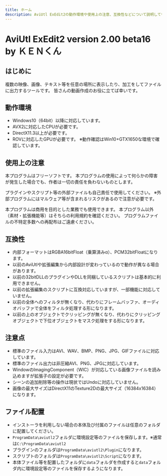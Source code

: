 ```yaml
---
title: ホーム
description: AviUtl ExEdit2の動作環境や使用上の注意、互換性などについて説明しています。
---
```


# AviUtl ExEdit2 version 2.00 beta16 by ＫＥＮくん

## はじめに

複数の映像、画像、テキスト等を任意の場所に表示したり、加工をしてファイルに出力するツールです。
皆さんの動画作成のお役に立てば幸いです。

## 動作環境

- Windows10（64bit）以降に対応しています。
- AVX2に対応したCPUが必要です。
- DirectX11.3以上が必要です。
- ROVに対応したGPUが必要です。
  ※動作確認はWin10+GTX1650な環境で確認しています。

## 使用上の注意

本プログラムはフリーソフトです。
本プログラムの使用によって何らかの障害が発生した場合でも、作者は一切の責任を負わないものとします。

プラグインやスクリプト等の外部ファイルも自己責任で使用してください。
※外部プログラムにはマルウェア等が含まれるリスクがあるので注意が必要です。

本プログラムは商用を目的とした業務でも使用できます。
本プログラム以外（素材・拡張機能等）はそちらの利用規約を確認ください。
プログラムファイルの不特定多数への再配布はご遠慮ください。

## 互換性

- 内部フォーマットはRGBA16bitFloat（乗算済みα）、PCM32bitFloatになります。
- 以前のAviUtlや拡張編集から内部設計が変わっているので動作が異なる場合があります。
- 以前の32bitDLLのプラグインやDLLを同梱しているスクリプトは基本的に利用できません。
- 以前の拡張編集のスクリプトに互換対応していますが、一部機能に対応していません。
- 以前の全体へのフィルタが無くなり、代わりにフレームバッファ、オーディオバッファで全体をフィルタ処理する形になります。
- 以前の上のオブジェクトでクリッピングが無くなり、代わりにクリッピングオブジェクトで下位オブジェクトをマスク処理をする形になります。

## 注意点

- 標準のファイル入力はAVI、WAV、BMP、PNG、JPG、GIFファイルに対応しています。
- 標準のファイル出力は非圧縮AVI、PNG、JPGに対応しています。
- WindowのImagingComponent（WIC）が対応している画像ファイルを読み込めますが拡張子の設定が必要です。
- シーンの追加削除等の操作は現状ではUndoに対応していません。
- 画像の最大サイズはDirectX11のTexture2Dの最大サイズ（16384x16384）になります。

## ファイル配置

- インストーラを利用しない場合の本体及び付属のファイルは任意のフォルダに配置してください。
- `ProgramData\aviutl2`フォルダに環境設定等のファイルを保存します。※通常は`C:\ProgramData\aviutl2`
- プラグインのフォルダは`ProgramData\aviutl2\Plugin`になります。
- スクリプトのフォルダは`ProgramData\aviutl2\Script`になります。
- 本体ファイル等を配置したフォルダに`data`フォルダを作成すると`data`フォルダ内に環境設定等のファイルを保存するようになります。
